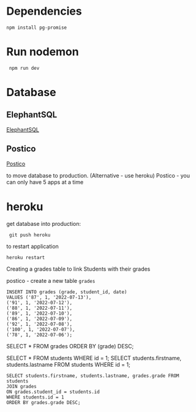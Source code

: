<!-- remember to do both: `git push`, and `git push heroku` -->


# Dependencies

```
npm install pg-promise
```

# Run nodemon
```
 npm run dev
```

# Database

## ElephantSQL
[ElephantSQL](https://www.elephantsql.com/)
 
## Postico
[Postico](https://eggerapps.at/postico/)

to move database to production. (Alternative - use heroku)
Postico - you can only have 5 apps at a time

# heroku
get database into production:
```
 git push heroku
```

to restart application
```
heroku restart
```



Creating a grades table
to link Students with their grades

postico - create a new table `grades`

```
INSERT INTO grades (grade, student_id, date)
VALUES ('87', 1, '2022-07-13'),
('91', 1, '2022-07-12'),
('88', 1, '2022-07-11'),
('89', 1, '2022-07-10'),
('86', 1, '2022-07-09'),
('92', 1, '2022-07-08'),
('100', 1, '2022-07-07'),
('78', 1, '2022-07-06');
```

SELECT * FROM grades ORDER BY (grade) DESC;

SELECT * FROM students WHERE id = 1;
SELECT students.firstname, students.lastname FROM students WHERE id = 1;

```
SELECT students.firstname, students.lastname, grades.grade FROM students
JOIN grades
ON grades.student_id = students.id
WHERE students.id = 1
ORDER BY grades.grade DESC;
```
